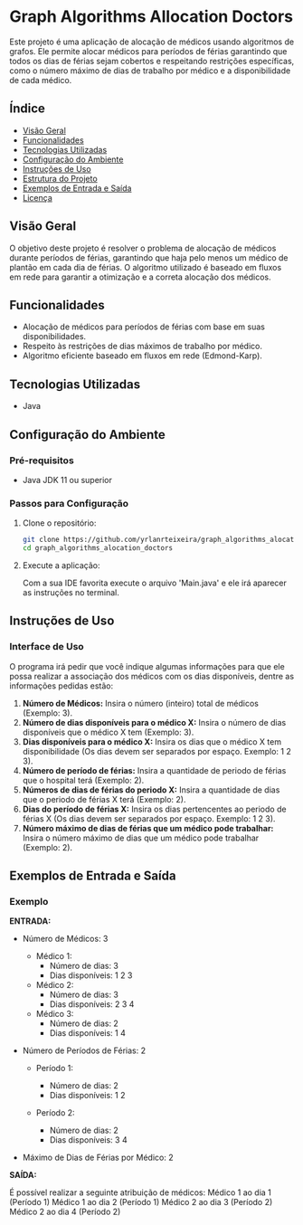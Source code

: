 # Graph Algorithms Allocation Doctors

Este projeto é uma aplicação de alocação de médicos usando algoritmos de grafos. Ele permite alocar médicos para períodos de férias garantindo que todos os dias de férias sejam cobertos e respeitando restrições específicas, como o número máximo de dias de trabalho por médico e a disponibilidade de cada médico.

## Índice

- [Visão Geral](#visão-geral)
- [Funcionalidades](#funcionalidades)
- [Tecnologias Utilizadas](#tecnologias-utilizadas)
- [Configuração do Ambiente](#configuração-do-ambiente)
- [Instruções de Uso](#instruções-de-uso)
- [Estrutura do Projeto](#estrutura-do-projeto)
- [Exemplos de Entrada e Saída](#exemplos-de-entrada-e-saída)
- [Licença](#licença)

## Visão Geral

O objetivo deste projeto é resolver o problema de alocação de médicos durante períodos de férias, garantindo que haja pelo menos um médico de plantão em cada dia de férias. O algoritmo utilizado é baseado em fluxos em rede para garantir a otimização e a correta alocação dos médicos.

## Funcionalidades

- Alocação de médicos para períodos de férias com base em suas disponibilidades.
- Respeito às restrições de dias máximos de trabalho por médico.
- Algoritmo eficiente baseado em fluxos em rede (Edmond-Karp).

## Tecnologias Utilizadas

- Java

## Configuração do Ambiente

### Pré-requisitos

- Java JDK 11 ou superior

### Passos para Configuração

1. Clone o repositório:

   ```bash
   git clone https://github.com/yrlanrteixeira/graph_algorithms_alocation_doctors.git
   cd graph_algorithms_alocation_doctors


2. Execute a aplicação:
  
   Com a sua IDE favorita execute o arquivo 'Main.java' e ele irá aparecer as instruções no terminal.

## Instruções de Uso

### Interface de Uso

O programa irá pedir que você indique algumas informações para que ele possa realizar a associação dos médicos com os dias disponíveis, dentre as informações pedidas estão:

1. **Número de Médicos:** Insira o número (inteiro) total de médicos (Exemplo: 3).
2. **Número de dias disponíveis para o médico X:** Insira o número de dias disponíveis que o médico X tem (Exemplo: 3).
3. **Dias disponíveis para o médico X:** Insira os dias que o médico X tem disponibilidade (Os dias devem ser separados por espaço. Exemplo: 1 2 3).
4. **Número de período de férias:** Insira a quantidade de periodo de férias que o hospital terá (Exemplo: 2).
5. **Números de dias de férias do periodo X:** Insira a quantidade de dias que o periodo de férias X terá (Exemplo: 2).
6. **Dias do período de férias X:** Insira os dias pertencentes ao periodo de férias X (Os dias devem ser separados por espaço. Exemplo: 1 2 3).
7. **Número máximo de dias de férias que um médico pode trabalhar:** Insira o número máximo de dias que um médico pode trabalhar (Exemplo: 2).

## Exemplos de Entrada e Saída

### Exemplo

**ENTRADA:**
- Número de Médicos: 3
   - Médico 1:
      - Número de dias: 3
      - Dias disponíveis: 1 2 3
   - Médico 2:
      - Número de dias: 3
      - Dias disponíveis: 2 3 4
   - Médico 3:
      - Número de dias: 2
      - Dias disponíveis: 1 4
         
- Número de Períodos de Férias: 2
   - Período 1:
      - Número de dias: 2
      - Dias disponíveis: 1 2
    
   - Período 2:
      - Número de dias: 2
      - Dias disponíveis: 3 4
       
- Máximo de Dias de Férias por Médico: 2

**SAÍDA:**

É possível realizar a seguinte atribuição de médicos:
Médico 1 ao dia 1 (Período 1)
Médico 1 ao dia 2 (Período 1)
Médico 2 ao dia 3 (Período 2)
Médico 2 ao dia 4 (Período 2)

